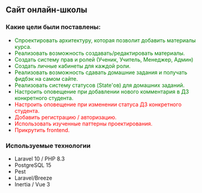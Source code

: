 ## Сайт онлайн-школы

### Какие цели были поставлены:
- <span style="color: green; "> Спроектировать архитектуру, которая позволит добавить материалы курса. </span>
- <span style="color: green; "> Реализовать возможность создавать/редактировать материалы.</span>
- <span style="color: green; "> Создать систему прав и ролей (Ученик, Учитель, Менеджер, Админ)</span>
- <span style="color: green; "> Создать личные кабинеты для каждой роли.</span>
- <span style="color: green; "> Реализовать возможность сдавать домашние задания и получать фидбэк на самом сайте.</span>
- <span style="color: green; "> Реализовать систему статусов (State'ов) для домашних заданий.</span>
- <span style="color: green; "> Настроить оповещение при добавлении нового комментария в ДЗ конкретного студента.</span>
- <span style="color: red; "> Настроить оповещение при изменении статуса ДЗ конкретного студента.</span>
- <span style="color: red; "> Добавить регистрацию / авторизацию.</span>
- <span style="color: red; "> Использовать изученные паттерны проектирования.</span>
- <span style="color: red; "> Прикрутить frontend.</span>

### Используемые технологии
- Laravel 10 / PHP 8.3
- PostgreSQL 15
- Pest
- Laravel/Breeze
- Inertia / Vue 3
